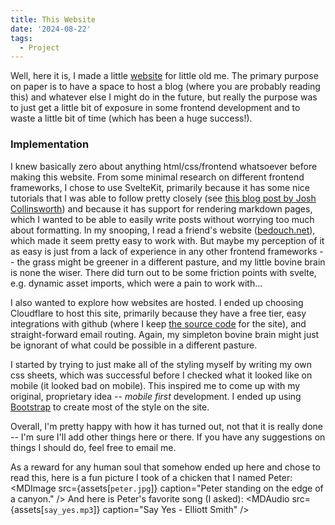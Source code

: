 ```yaml
---
title: This Website
date: '2024-08-22'
tags:
  - Project
---
```

<script>
  import MDImage from "$components/MDImage.svelte";
  import MDAudio from "$components/MDAudio.svelte";

  export let assets;
</script>

Well, here it is, I made a little [website](/) for little old me. The primary purpose on paper is to have a space to host a blog (where you are probably reading this) and whatever else I might do in the future, but really the purpose was to just get a little bit of exposure in some frontend development and to waste a little bit of time (which has been a huge success!).

### Implementation
I knew basically zero about anything html/css/frontend whatsoever before making this website. From some minimal research on different frontend frameworks, I chose to use SvelteKit, primarily because it has some nice tutorials that I was able to follow pretty closely (see [this blog post by Josh Collinsworth](https://joshcollinsworth.com/blog/build-static-sveltekit-markdown-blog)) and because it has support for rendering markdown pages, which I wanted to be able to easily write posts without worrying too much about formatting. In my snooping, I read a friend's website ([bedouch.net](https://bedouch.net)), which made it seem pretty easy to work with. But maybe my perception of it as easy is just from a lack of experience in any other frontend frameworks -- the grass might be greener in a different pasture, and my little bovine brain is none the wiser. There did turn out to be some friction points with svelte, e.g. dynamic asset imports, which were a pain to work with...

I also wanted to explore how websites are hosted. I ended up choosing Cloudflare to host this site, primarily because they have a free tier, easy integrations with github (where I keep [the source code](https://github.com/anthonymaltsev/bugmilkshakes.org) for the site), and straight-forward email routing. Again, my simpleton bovine brain might just be ignorant of what could be possible in a different pasture.

I started by trying to just make all of the styling myself by writing my own css sheets, which was successful before I checked what it looked like on mobile (it looked bad on mobile). This inspired me to come up with my original, proprietary idea -- _mobile first_ development. I ended up using [Bootstrap](https://getbootstrap.com/) to create most of the style on the site.

Overall, I'm pretty happy with how it has turned out, not that it is really done -- I'm sure I'll add other things here or there. If you have any suggestions on things I should do, feel free to email me.

As a reward for any human soul that somehow ended up here and chose to read this, here is a fun picture I took of a chicken that I named Peter:
<MDImage src={assets[`peter.jpg`]} caption="Peter standing on the edge of a canyon." />
And here is Peter's favorite song (I asked):
<MDAudio src={assets[`say_yes.mp3`]} caption="Say Yes - Elliott Smith" />

